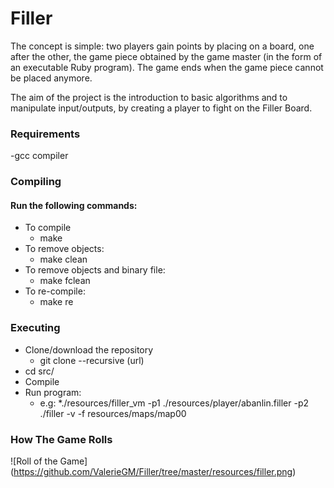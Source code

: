 # Filler

The concept is simple: two players gain points by placing on a board, one after the other,
the game piece obtained by the game master (in the form of an executable Ruby program).
The game ends when the game piece cannot be placed anymore.

The aim of the project is the introduction to basic algorithms and to manipulate input/outputs, by creating a player to fight on the Filler Board.

### Requirements

-gcc compiler

### Compiling

#### Run the following commands:
* To compile
    * make
* To remove objects:
    * make clean
* To remove objects and binary file:
    * make fclean
* To re-compile:
    * make re

### Executing

* Clone/download the repository
    * git clone --recursive (url)
* cd src/
* Compile 
* Run program:
    * e.g:
        *./resources/filler_vm -p1 ./resources/player/abanlin.filler -p2 ./filler -v -f resources/maps/map00

### How The Game Rolls
![Roll of the Game]
(https://github.com/ValerieGM/Filler/tree/master/resources/filler.png)
